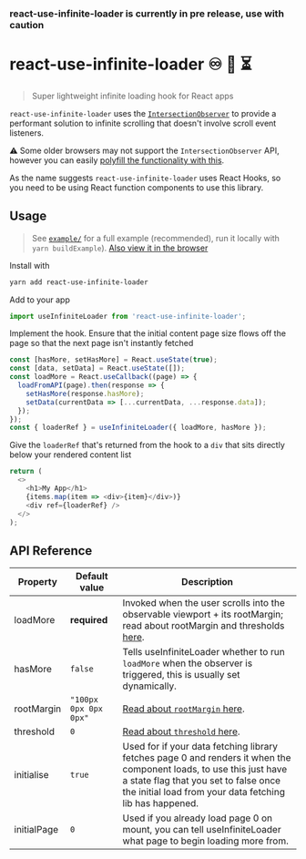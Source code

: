 ### react-use-infinite-loader is currently in pre release, use with caution

# react-use-infinite-loader :infinity: :page_with_curl: :hourglass_flowing_sand:

> Super lightweight infinite loading hook for React apps

`react-use-infinite-loader` uses the [`IntersectionObserver`](https://developer.mozilla.org/en-US/docs/Web/API/Intersection_Observer_API) to provide a performant solution to infinite scrolling that doesn't involve scroll event listeners.

:warning: Some older browsers may not support the `IntersectionObserver` API, however you can easily [polyfill the functionality with this](https://github.com/w3c/IntersectionObserver/tree/master/polyfill).

As the name suggests `react-use-infinite-loader` uses React Hooks, so you need to be using React function components to use this library.

## Usage
> See [`example/`](example/Example.jsx) for a full example (recommended), run it locally with `yarn buildExample`). [Also view it in the browser](https://react-use-infinite-loader.netlify.app)

Install with
```bash
yarn add react-use-infinite-loader
```
Add to your app
```javascript
import useInfiniteLoader from 'react-use-infinite-loader';
```
Implement the hook. Ensure that the initial content page size flows off the page so that the next page isn't instantly fetched
```javascript
const [hasMore, setHasMore] = React.useState(true);
const [data, setData] = React.useState([]);
const loadMore = React.useCallback((page) => {
  loadFromAPI(page).then(response => {
    setHasMore(response.hasMore);
    setData(currentData => [...currentData, ...response.data]);
  });
});
const { loaderRef } = useInfiniteLoader({ loadMore, hasMore });
```
Give the `loaderRef` that's returned from the hook to a `div` that sits directly below your rendered content list
```javascript
return (
  <>
    <h1>My App</h1>
    {items.map(item => <div>{item}</div>)}
    <div ref={loaderRef} />
  </>
);
```

## API Reference

| Property     | Default value     | Description                                                                                              |
|-------------------|-------------------|----------------------------------------------------------------------------------------------------------|
| loadMore | **required** | Invoked when the user scrolls into the observable viewport + its rootMargin; read about rootMargin and thresholds [here](https://developer.mozilla.org/en-US/docs/Web/API/Intersection_Observer_API#Intersection_observer_options). |
| hasMore | `false` | Tells useInfiniteLoader whether to run `loadMore` when the observer is triggered, this is usually set dynamically. |
| rootMargin        | `"100px 0px 0px 0px"`     | [Read about `rootMargin` here](https://developer.mozilla.org/en-US/docs/Web/API/Intersection_Observer_API#Intersection_observer_options). |
| threshold         | `0`           | [Read about `threshold` here](https://developer.mozilla.org/en-US/docs/Web/API/Intersection_Observer_API#Intersection_observer_options). |
| initialise  | `true` | Used for if your data fetching library fetches page 0 and renders it when the component loads, to use this just have a state flag that you set to false once the initial load from your data fetching lib has happened.                                |
| initialPage | `0` | Used if you already load page 0 on mount, you can tell useInfiniteLoader what page to begin loading more from. |
